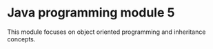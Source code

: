 # Java programming module 5
This module focuses on object oriented programming and inheritance concepts.

